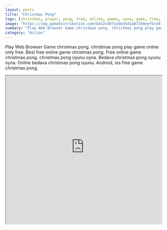 ```yaml
---
layout: posts
title: "Christmas Pong"
tags: [christmas, player, pong, free, online, games, oyna, game, free, games, play, play, games]
image: "https://img.gamedistribution.com/b432cd4fa1bb45d1a072b9eefbcd47dc.jpg"
summary: "Play Web Browser Game christmas pong. christmas pong play game online only free. Best free online game christmas pong. Free online game christmas pong. christmas pong oyunu oyna. Bedava christmas pong oyunu oyna. Online bedava christmas pong oyunu. Android, ios free game christmas pong."
category: "Action"
---
```


Play Web Browser Game christmas pong. christmas pong play game online only free. Best free online game christmas pong. Free online game christmas pong. christmas pong oyunu oyna. Bedava christmas pong oyunu oyna. Online bedava christmas pong oyunu. Android, ios free game christmas pong.

<iframe width="100%" height="480px;" src="https://html5.gamedistribution.com/b432cd4fa1bb45d1a072b9eefbcd47dc/"></iframe>